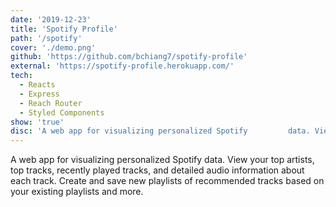 ```yaml
---
date: '2019-12-23'
title: 'Spotify Profile'
path: '/spotify'
cover: './demo.png'
github: 'https://github.com/bchiang7/spotify-profile'
external: 'https://spotify-profile.herokuapp.com/'
tech:
  - Reacts
  - Express
  - Reach Router
  - Styled Components
show: 'true'
disc: 'A web app for visualizing personalized Spotify         data. View your top artists, top tracks,               recently played tracks, and detailed audio             information about each track. Create and save          new playlists of recommended tracks based on           your existing playlists and more.'
---
```


A web app for visualizing personalized Spotify data. View your top artists, top tracks, recently played tracks, and detailed audio information about each track. Create and save new playlists of recommended tracks based on your existing playlists and more.

